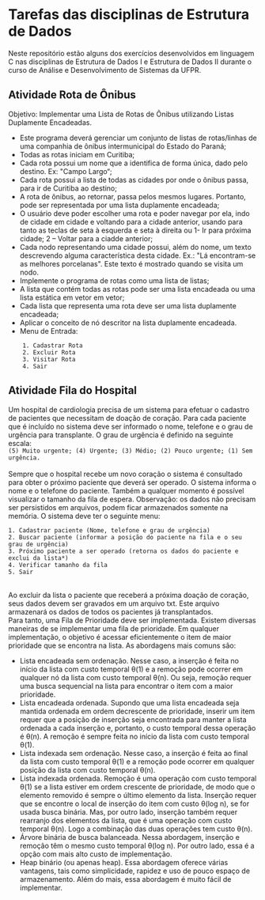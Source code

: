 # Tarefas das disciplinas de Estrutura de Dados
Neste repositório estão alguns dos exercícios desenvolvidos em linguagem C nas disciplinas de Estrutura de Dados I e Estrutura de Dados II durante o curso de Análise e Desenvolvimento de Sistemas da UFPR.

## Atividade Rota de Ônibus
Objetivo: Implementar uma Lista de Rotas de Ônibus utilizando Listas Duplamente Encadeadas.
- Este programa deverá gerenciar um conjunto de listas de rotas/linhas de uma companhia de ônibus intermunicipal do Estado do Paraná;
- Todas as rotas iniciam em Curitiba;
- Cada rota possui um nome que a identifica de forma única, dado pelo destino. Ex: "Campo Largo“;
- Cada rota possui a lista de todas as cidades por onde o ônibus passa, para ir de Curitiba ao destino;
- A rota de ônibus, ao retornar, passa pelos mesmos lugares. Portanto, pode ser representada por uma lista duplamente encadeada;
- O usuário deve poder escolher uma rota e poder navegar por ela, indo de cidade em cidade e voltando para a cidade anterior, usando para tanto as teclas de seta à esquerda e seta à direita ou 1- Ir para próxima cidade; 2 – Voltar para a ciadde anterior;
- Cada nodo representando uma cidade possui, além do nome, um texto descrevendo alguma característica desta cidade. Ex.: "Lá encontram-se as melhores porcelanas". Este texto é mostrado quando se visita um nodo.
- Implemente o programa de rotas como uma lista de listas;
- A lista que contém todas as rotas pode ser uma lista encadeada ou uma lista estática em vetor em vetor;
- Cada lista que representa uma rota deve ser uma lista duplamente encadeada;
- Aplicar o conceito de nó descritor na lista duplamente encadeada.
- Menu de Entrada:
```
    1. Cadastrar Rota
    2. Excluir Rota
    3. Visitar Rota
    4. Sair 
```

## Atividade Fila do Hospital
Um hospital de cardiologia precisa de um sistema para efetuar o cadastro de pacientes que necessitam de doação de coração. Para cada paciente que é incluído no sistema deve ser informado o nome, telefone e o grau de urgência para transplante. O grau de urgência é definido na seguinte escala:<br>
`(5) Muito urgente; (4) Urgente; (3) Médio; (2) Pouco urgente; (1) Sem urgência.`
<br>
<br>Sempre que o hospital recebe um novo coração o sistema é consultado para obter o próximo paciente que deverá ser operado. O sistema informa o nome e o telefone do paciente. Também a qualquer momento é possível visualizar o tamanho da fila de espera. Observação: os dados não precisam ser persistidos em arquivos, podem ficar armazenados somente na memória. O sistema deve ter o seguinte menu:<br>
```
1. Cadastrar paciente (Nome, telefone e grau de urgência)
2. Buscar paciente (informar a posição do paciente na fila e o seu grau de urgência)
3. Próximo paciente a ser operado (retorna os dados do paciente e exclui da lista*)
4. Verificar tamanho da fila
5. Sair
```
<br>Ao excluir da lista o paciente que receberá a próxima doação de coração, seus dados devem ser gravados em um arquivo txt. Este arquivo armazenará os dados de todos os pacientes já transplantados. 
<br>Para tanto, uma Fila de Prioridade deve ser implementada. Existem diversas maneiras de se implementar uma fila de prioridade. Em qualquer implementação, o objetivo é acessar eficientemente o item de maior prioridade que se encontra na lista. As abordagens mais comuns são:
- Lista encadeada sem ordenação. Nesse caso, a inserção é feita no início da lista com custo temporal θ(1) e a remoção pode ocorrer em qualquer nó da lista com custo temporal θ(n). Ou seja, remoção requer uma busca sequencial na lista para encontrar o item com a maior prioridade.
- Lista encadeada ordenada. Supondo que uma lista encadeada seja mantida ordenada em ordem decrescente de prioridade, inserir um item requer que a posição de inserção seja encontrada para manter a lista ordenada a cada inserção e, portanto, o custo temporal dessa operação é θ(n). A remoção é sempre feita no início da lista com custo temporal θ(1).
- Lista indexada sem ordenação. Nesse caso, a inserção é feita ao final da lista com custo temporal θ(1) e a remoção pode ocorrer em qualquer posição da lista com custo temporal θ(n).
- Lista indexada ordenada. Remoção é uma operação com custo temporal θ(1) se a lista estiver em ordem crescente de prioridade, de modo que o elemento removido é sempre o último elemento da lista. Inserção requer que se encontre o local de inserção do item com custo θ(log n), se for usada busca binária. Mas, por outro lado, inserção também requer rearranjo dos elementos da lista, que é uma operação com custo temporal θ(n). Logo a combinação das duas operações tem custo θ(n).
- Árvore binária de busca balanceada. Nessa abordagem, inserção e remoção têm o mesmo custo temporal θ(log n). Por outro lado, essa é a opção com mais alto custo de implementação.
- Heap binário (ou apenas heap). Essa abordagem oferece várias vantagens, tais como simplicidade, rapidez e uso de pouco espaço de armazenamento. Além do mais, essa abordagem é muito fácil de implementar.